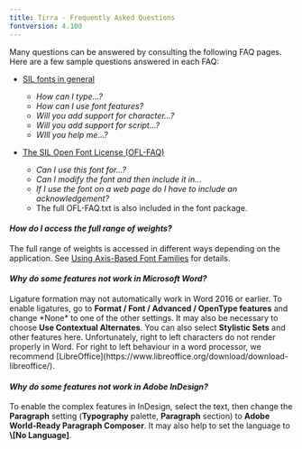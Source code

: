 ```yaml
---
title: Tirra - Frequently Asked Questions
fontversion: 4.100
---
```


Many questions can be answered by consulting the following FAQ pages. Here are a few sample questions answered in each FAQ:

- [SIL fonts in general](https://software.sil.org/fonts/faq)
    - *How can I type...?*
    - *How can I use font features?*
    - *Will you add support for character...?*
    - *Will you add support for script...?*
    - *WIll you help me...?*

- [The SIL Open Font License (OFL-FAQ)](https://openfontlicense.org/ofl-faq/)
    - *Can I use this font for...?*
    - *Can I modify the font and then include it in...*
    - *If I use the font on a web page do I have to include an acknowledgement?*
    - The full OFL-FAQ.txt is also included in the font package.

#### *How do I access the full range of weights?*
The full range of weights is accessed in different ways depending on the application. See [Using Axis-Based Font Families](https://software.sil.org/fonts/axis-based-fonts/) for details.

#### *Why do some features not work in Microsoft Word?*
<p>Ligature formation may not automatically work in Word 2016 or earlier. To enable ligatures, go to <strong>Format / Font / Advanced / OpenType features</strong> and change *None* to one of the other settings. It may also be necessary to choose <strong>Use Contextual Alternates</strong>. You can also select <strong>Stylistic Sets</strong> and other features here. Unfortunately, right to left characters do not render properly in Word. For right to left behaviour in a word processor, we recommend [LibreOffice](https://www.libreoffice.org/download/download-libreoffice/).</p>

#### *Why do some features not work in Adobe InDesign?*
<p>To enable the complex features in InDesign, select the text, then change the <strong>Paragraph</strong> setting (<strong>Typography</strong> palette, <strong>Paragraph</strong> section) to <strong>Adobe World-Ready Paragraph Composer</strong>. It may also help to set the language to <strong>\[No Language]</strong>.</p>
